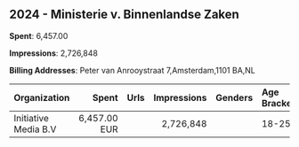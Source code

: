 ## 2024 - Ministerie v. Binnenlandse Zaken 
**Spent**: 6,457.00

**Impressions**: 2,726,848

**Billing Addresses**: Peter van Anrooystraat 7,Amsterdam,1101 BA,NL

|Organization|Spent|Urls|Impressions|Genders|Age Brackets|Country Codes|
|:---|---:|:---|---:|:---|:---|:---|
|Initiative Media B.V|6,457.00 EUR||2,726,848||18-25|netherlands|
